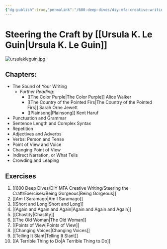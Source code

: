 ```yaml
---
{"dg-publish":true,"permalink":"/600-deep-dives/diy-mfa-creative-writing/steering-the-craft/steering-the-craft/"}
---
```


# Steering the Craft by [[Ursula K. Le Guin\|Ursula K. Le Guin]]
![ursulakleguin.jpg](/img/user/900%20Admin%20Files/902%20Attachments/ursulakleguin.jpg)

## Chapters:

* The Sound of Your Writing
	* *Further Reading:*
		* [[The  Color Purple\|The  Color Purple]] Alice Walker
		* [[The Country of the Pointed Firs\|The Country of the Pointed Firs]] Sarah Orne Jewett
		* [[Plainsong\|Plainsong]] Kent Haruf
* Punctuation and Grammar
* Sentence Length and Complex Syntax
* Repetition
* Adjectives and Adverbs
* Verbs: Person and Tense
* Point of View and Voice
* Changing Point of View
* Indirect Narration, or What Tells
* Crowding and Leaping
## Exercises
1. [[600 Deep Dives/DIY MFA Creative Writing/Steering the Craft/Exercises/Being Gorgeous\|Being Gorgeous]]
2. [[Am I Saramago\|Am I Saramago]]
3. [[Short and Long\|Short and Long]]
4. [[Again and Again and Again\|Again and Again and Again]]
5. [[Chastity\|Chastity]]
6. [[The Old Woman\|The Old Woman]]
7. [[Points of View\|Points of View]]
8. [[Changing Voices\|Changing Voices]]
9. [[Telling It Slant\|Telling It Slant]]
10. [[A Terrible Thing to Do\|A Terrible Thing to Do]]

